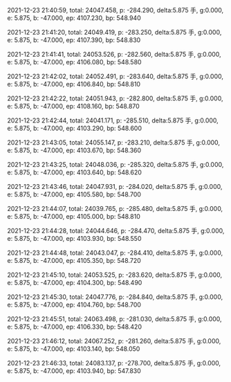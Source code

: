 2021-12-23 21:40:59, total: 24047.458, p: -284.290, delta:5.875 手, g:0.000, e: 5.875, b: -47.000, ep: 4107.230, bp: 548.940

2021-12-23 21:41:20, total: 24049.419, p: -283.250, delta:5.875 手, g:0.000, e: 5.875, b: -47.000, ep: 4107.390, bp: 548.830

2021-12-23 21:41:41, total: 24053.526, p: -282.560, delta:5.875 手, g:0.000, e: 5.875, b: -47.000, ep: 4106.080, bp: 548.580

2021-12-23 21:42:02, total: 24052.491, p: -283.640, delta:5.875 手, g:0.000, e: 5.875, b: -47.000, ep: 4106.840, bp: 548.810

2021-12-23 21:42:22, total: 24051.943, p: -282.800, delta:5.875 手, g:0.000, e: 5.875, b: -47.000, ep: 4108.160, bp: 548.870

2021-12-23 21:42:44, total: 24041.171, p: -285.510, delta:5.875 手, g:0.000, e: 5.875, b: -47.000, ep: 4103.290, bp: 548.600

2021-12-23 21:43:05, total: 24055.147, p: -283.210, delta:5.875 手, g:0.000, e: 5.875, b: -47.000, ep: 4103.670, bp: 548.360

2021-12-23 21:43:25, total: 24048.036, p: -285.320, delta:5.875 手, g:0.000, e: 5.875, b: -47.000, ep: 4103.640, bp: 548.620

2021-12-23 21:43:46, total: 24047.931, p: -284.020, delta:5.875 手, g:0.000, e: 5.875, b: -47.000, ep: 4105.580, bp: 548.700

2021-12-23 21:44:07, total: 24039.765, p: -285.480, delta:5.875 手, g:0.000, e: 5.875, b: -47.000, ep: 4105.000, bp: 548.810

2021-12-23 21:44:28, total: 24044.646, p: -284.470, delta:5.875 手, g:0.000, e: 5.875, b: -47.000, ep: 4103.930, bp: 548.550

2021-12-23 21:44:48, total: 24043.047, p: -284.410, delta:5.875 手, g:0.000, e: 5.875, b: -47.000, ep: 4105.350, bp: 548.720

2021-12-23 21:45:10, total: 24053.525, p: -283.620, delta:5.875 手, g:0.000, e: 5.875, b: -47.000, ep: 4104.300, bp: 548.490

2021-12-23 21:45:30, total: 24047.776, p: -284.840, delta:5.875 手, g:0.000, e: 5.875, b: -47.000, ep: 4104.760, bp: 548.700

2021-12-23 21:45:51, total: 24063.498, p: -281.030, delta:5.875 手, g:0.000, e: 5.875, b: -47.000, ep: 4106.330, bp: 548.420

2021-12-23 21:46:12, total: 24067.252, p: -281.260, delta:5.875 手, g:0.000, e: 5.875, b: -47.000, ep: 4103.140, bp: 548.050

2021-12-23 21:46:33, total: 24083.137, p: -278.700, delta:5.875 手, g:0.000, e: 5.875, b: -47.000, ep: 4103.940, bp: 547.830